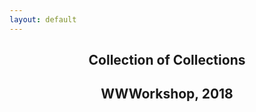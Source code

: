 ```yaml
---
layout: default
---
```


<article class="helvetica">
  <header class="vh-100 dt w-100">
    <div class="dtc v-mid cover ph3 ph4-m ph5-l">
      <h1 class="f2 f-subheadline-l measure lh-title mb0 fw9">Collection of Collections</h1>
      <h2 class="f6">WWWorkshop, 2018</h2>
    </div>
  </header>
</article>
